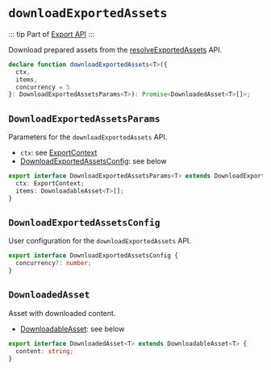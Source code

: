 # `downloadExportedAssets`

::: tip
Part of [Export API](../export/)
:::

Download prepared assets from the [resolveExportedAssets](./resolve-exported-assets.md) API.

```ts
declare function downloadExportedAssets<T>({
  ctx,
  items,
  concurrency = 5
}: DownloadExportedAssetsParams<T>): Promise<DownloadedAsset<T>[]>;
```

## `DownloadExportedAssetsParams`

Parameters for the `downloadExportedAssets` API.

- `ctx`: see [ExportContext](./create-export-context.md)
- [DownloadExportedAssetsConfig](#downloadexportedassetsconfig): see below

```ts
export interface DownloadExportedAssetsParams<T> extends DownloadExportedAssetsConfig {
  ctx: ExportContext;
  items: DownloadableAsset<T>[];
}
```

## `DownloadExportedAssetsConfig`

User configuration for the `downloadExportedAssets` API.

```ts
export interface DownloadExportedAssetsConfig {
  concurrency?: number;
}
```

## `DownloadedAsset`

Asset with downloaded content.

- [DownloadableAsset](./resolve-exported-assets.md#downloadableasset): see below

```ts
export interface DownloadedAsset<T> extends DownloadableAsset<T> {
  content: string;
}
```
